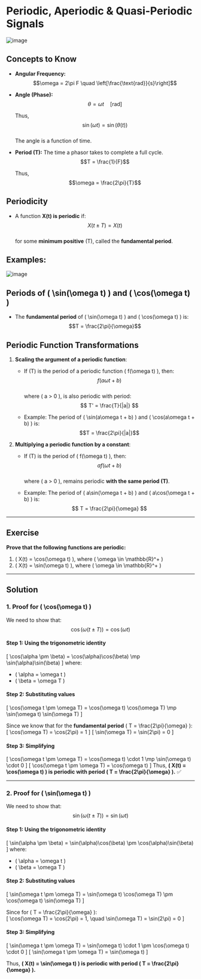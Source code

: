 # Periodic, Aperiodic & Quasi-Periodic Signals

![image](https://github.com/user-attachments/assets/6521884b-d974-4323-b1b4-a834de592a74)

## Concepts to Know  

- **Angular Frequency:**  
  $$\omega = 2\pi F \quad \left[\frac{\text{rad}}{s}\right]$$
  
- **Angle (Phase):**  
  $$\theta = \omega t \quad [\text{rad}]$$
  
  Thus,  
  $$\sin(\omega t) = \sin(\theta(t))$$  
  The angle is a function of time.

- **Period (T):** The time a phasor takes to complete a full cycle.  
  $$T = \frac{1}{F}$$
  
  Thus,  
  $$\omega = \frac{2\pi}{T}$$

## Periodicity  

- A function **X(t) is periodic** if:  
  $$X(t \pm T) = X(t)$$  
  for some **minimum positive** \(T\), called the **fundamental period**.

## Examples:  
![image](https://github.com/user-attachments/assets/2de9761e-d5f8-48db-9532-951fb44e5eec)  

## Periods of \( \sin(\omega t) \) and \( \cos(\omega t) \)  

- The **fundamental period** of \( \sin(\omega t) \) and \( \cos(\omega t) \) is:  
  $$T = \frac{2\pi}{\omega}$$  

## Periodic Function Transformations  

1. **Scaling the argument of a periodic function**:  
   - If \(T\) is the period of a periodic function \( f(\omega t) \), then:  
     $$ f(a\omega t + b) $$  
     where \( a > 0 \), is also periodic with period:  
     $$ T' = \frac{T}{|a|} $$  
     
   - Example: The period of \( \sin(a\omega t + b) \) and \( \cos(a\omega t + b) \) is:  
     $$T = \frac{2\pi}{|a|}$$  

2. **Multiplying a periodic function by a constant**:  
   - If \(T\) is the period of \( f(\omega t) \), then:  
     $$ a f(\omega t + b) $$  
     where \( a > 0 \), remains periodic **with the same period \(T\)**.  

   - Example: The period of \( a\sin(\omega t + b) \) and \( a\cos(\omega t + b) \) is:  
     $$ T = \frac{2\pi}{\omega} $$  

---

## **Exercise**  

**Prove that the following functions are periodic:**  

1. \( X(t) = \cos(\omega t) \), where \( \omega \in \mathbb{R}^+ \)  
2. \( X(t) = \sin(\omega t) \), where \( \omega \in \mathbb{R}^+ \)  

---

## **Solution**  

### **1. Proof for \( \cos(\omega t) \)**  

We need to show that:  
$$\cos(\omega (t \pm T)) = \cos(\omega t)$$  

#### **Step 1: Using the trigonometric identity**  
\[
\cos(\alpha \pm \beta) = \cos(\alpha)\cos(\beta) \mp \sin(\alpha)\sin(\beta)
\]
where:  
- \( \alpha = \omega t \)  
- \( \beta = \omega T \)  

#### **Step 2: Substituting values**  
\[
\cos(\omega t \pm \omega T) = \cos(\omega t) \cos(\omega T) \mp \sin(\omega t) \sin(\omega T)
\]

Since we know that for the **fundamental period** \( T = \frac{2\pi}{\omega} \):  
\[
\cos(\omega T) = \cos(2\pi) = 1
\]
\[
\sin(\omega T) = \sin(2\pi) = 0
\]

#### **Step 3: Simplifying**  
\[
\cos(\omega t \pm \omega T) = \cos(\omega t) \cdot 1 \mp \sin(\omega t) \cdot 0
\]
\[
\cos(\omega t \pm \omega T) = \cos(\omega t)
\]
Thus, **\( X(t) = \cos(\omega t) \) is periodic with period \( T = \frac{2\pi}{\omega} \).** ✅  

---

### **2. Proof for \( \sin(\omega t) \)**  

We need to show that:  
$$\sin(\omega (t \pm T)) = \sin(\omega t)$$  

#### **Step 1: Using the trigonometric identity**  
\[
\sin(\alpha \pm \beta) = \sin(\alpha)\cos(\beta) \pm \cos(\alpha)\sin(\beta)
\]
where:  
- \( \alpha = \omega t \)  
- \( \beta = \omega T \)  

#### **Step 2: Substituting values**  
\[
\sin(\omega t \pm \omega T) = \sin(\omega t) \cos(\omega T) \pm \cos(\omega t) \sin(\omega T)
\]

Since for \( T = \frac{2\pi}{\omega} \):  
\[
\cos(\omega T) = \cos(2\pi) = 1, \quad \sin(\omega T) = \sin(2\pi) = 0
\]

#### **Step 3: Simplifying**  
\[
\sin(\omega t \pm \omega T) = \sin(\omega t) \cdot 1 \pm \cos(\omega t) \cdot 0
\]
\[
\sin(\omega t \pm \omega T) = \sin(\omega t)
\]

Thus, **\( X(t) = \sin(\omega t) \) is periodic with period \( T = \frac{2\pi}{\omega} \).**
